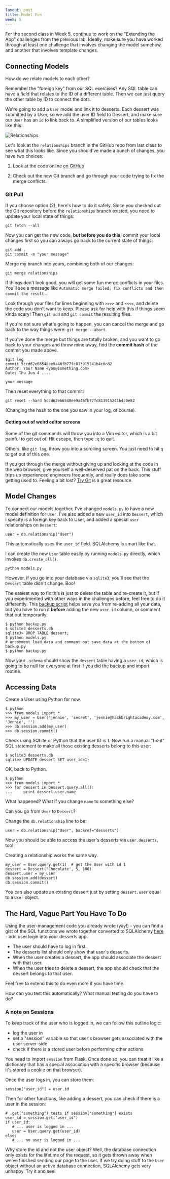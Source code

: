 ```yaml
---
layout: post
title: Model Fun
week: 5
---
```


For the second class in Week 5, continue to work on the "Extending the App" challenges from the previous lab. Ideally, make sure you have worked through at least one challenge that involves changing the model somehow, and another that involves template changes.

## Connecting Models

How do we relate models to each other?

Remember the "foreign key" from our SQL exercises? Any SQL table can have a field that relates to the ID of a different table. Then we can just query the other table by ID to connect the dots.

We're going to add a `User` model and link it to desserts. Each dessert was submitted by a User, so we add the user ID field to Dessert, and make sure our `User` has an `id` to link back to. A simplified version of our tables looks like this:

![Relationships](/full-stack/public/relationships.png)

Let's look at the `relationships` branch in the GitHub repo from last class to see what this looks like. Since you should've made a bunch of changes, you have two choices:

1. Look at the code online [on GitHub](https://github.com/jennielees/flask-sqlalchemy-example/tree/relationships)

2. Check out the new Git branch and go through your code trying to fix the merge conflicts. 

### Git Pull

If you choose option (2), here's how to do it safely. Since you checked out the Git repository before the `relationships` branch existed, you need to update your local state of things:

```
git fetch --all
```

Now you can get the new code, **but before you do this**, commit your local changes first so you can always go back to the current state of things:

```
git add .
git commit -m "your message"
```

Merge my branch into yours, combining both of our changes:

```
git merge relationships
```

If things don't look good, you will get some fun merge conflicts in your files. You'll see a message like `Automatic merge failed; fix conflicts and then commit the result.`. 

Look through your files for lines beginning with `>>>>` and `<<<<`, and delete the code you don't want to keep. Please ask for help with this if things seem kinda scary! Then `git add` and `git commit` the resulting files. 

If you're not sure what's going to happen, you can cancel the merge and go back to the way things were: `git merge --abort`.

If you've done the merge but things are totally broken, and you want to go back to your changes and throw mine away, find the **commit hash** of the commit you made above.

```
$git log
commit 5ccd62e66548ee9a46fb77fc813915241b4c0e82
Author: Your Name <you@something.com>
Date: Thu Jun 4 ....

your message
```

Then reset everything to that commit:

```
git reset --hard 5ccd62e66548ee9a46fb77fc813915241b4c0e82
```

(Changing the hash to the one you saw in your log, of course).

#### Getting out of weird editor screens

Some of the git commands will throw you into a Vim editor, which is a bit painful to get out of. Hit escape, then type `:q` to quit.

Others, like `git log`, throw you into a scrolling screen. You just need to hit `q` to get out of this one.

If you got through the merge without giving up and looking at the code in the web browser, give yourself a well-deserved pat on the back. This stuff trips up experienced engineers frequently, and really does take some getting used to. Feeling a bit lost? [Try Git](https://try.github.io/levels/1/challenges/1) is a great resource.

## Model Changes

To connect our models together, I've changed `models.py` to have a new model definition for `User`. I've also added a new `user_id` into `Dessert`,  which I specify is a foreign key back to User, and added a special `user` relationships on `Dessert`:

```
user = db.relationship("User")
```

This automatically uses the `user_id` field. SQLAlchemy is smart like that.

I can create the new `User` table easily by running `models.py` directly, which invokes `db.create_all()`.

```
python models.py
```

However, if you go into your database via `sqlite3`, you'll see that the `Dessert` table didn't change. Boo!

The easiest way to fix this is just to delete the table and re-create it, but if you experimented with other ways in the challenges before, feel free to do it differently. This [backup script](https://gist.github.com/jennielees/472e926f4d924c4d1634) helps save you from re-adding all your data, but you have to run it **before** adding the new `user_id` column, or comment that out temporarily.

```
$ python backup.py
$ sqlite3 desserts.db
sqlite3> DROP TABLE dessert;
$ python models.py
# uncomment load_data and comment out save_data at the bottom of backup.py
$ python backup.py
```

Now your `.schema` should show the `dessert` table having a `user_id`, which is going to be null for everyone at first if you did the backup and import routine.

## Accessing Data

Create a User using Python for now.

```
$ python
>>> from models import *
>>> my_user = User('jennie', 'secret', 'jennie@hackbrightacademy.com', 'Jennie', '')
>>> db.session.add(my_user)
>>> db.session.commit()
```

Check using SQLite or Python that the user ID is 1. Now run a manual "fix-it" SQL statement to make all those existing desserts belong to this user:

```
$ sqlite3 desserts.db
sqlite> UPDATE dessert SET user_id=1;
```

OK, back to Python.

```
$ python
>>> from models import *
>>> for dessert in Dessert.query.all():
...     print dessert.user.name
```

What happened? What if you change `name` to something else?

Can you go from `User` to `Dessert`?

Change the `db.relationship` line to be:

```
user = db.relationship("User", backref="desserts")
```

Now you should be able to access the user's desserts via `user.desserts`, too!

Creating a relationship works the same way.

```
my_user = User.query.get(1)  # get the User with id 1
dessert = Dessert('Chocolate', 5, 100)
dessert.user = my_user
db.session.add(dessert)
db.session.commit()
```

You can also update an existing dessert just by setting `dessert.user` equal to a `User` object.

## The Hard, Vague Part You Have To Do

Using the user-management code you already wrote (yay!) - you can find a gist of the SQL functions we wrote together converted to SQLAlchemy [here](https://gist.github.com/jennielees/1801044b5c2975a358d1) - add user login into your desserts app.

* The user should have to log in first.
* The desserts list should only show that user's desserts.
* When the user creates a dessert, the app should associate the dessert with that user.
* When the user tries to delete a dessert, the app should check that the dessert belongs to that user.

Feel free to extend this to do even more if you have time.

How can you test this automatically? What manual testing do you have to do?

### A note on Sessions

To keep track of the user who is logged in, we can follow this outline logic:

* log the user in
* set a "session" variable so that user's browser gets associated with the user server-side
* check if there is a stored user before performing other actions

You need to import `session` from Flask. Once done so, you can treat it like a dictionary that has a special association with a specific browser (because it's stored a cookie on that browser).

Once the user logs in, you can store them:

```
session["user_id"] = user.id
```

Then for other functions, like adding a dessert, you can check if there is a user in the session:

```
# .get("something") tests if session["something"] exists
user_id = session.get("user_id")
if user_id:
   # ... user is logged in ...
   user = User.query.get(user_id)
else:
   # ... no user is logged in ...
```

Why store the id and not the user object? Well, the database connection only exists for the lifetime of the request, so it gets thrown away when we've finished sending our page to the user. If we try doing stuff to the `User` object without an active database connection, SQLAlchemy gets very unhappy. Try it and see!
